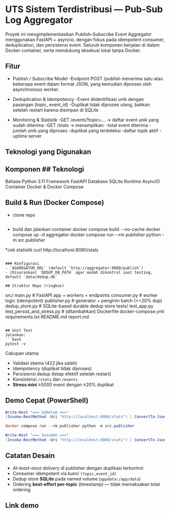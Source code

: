 # UTS Sistem Terdistribusi — Pub-Sub Log Aggregator

Proyek ini mengimplementasikan Publish–Subscribe Event Aggregator menggunakan FastAPI + asyncio, dengan fokus pada idempotent consumer, deduplication, dan persistensi event.
Seluruh komponen berjalan di dalam Docker container, serta mendukung eksekusi lokal tanpa Docker.

## Fitur
* Publish / Subscribe Model
  -Endpoint POST /publish menerima satu atau beberapa event dalam format JSON, yang kemudian     diproses oleh asynchronous worker.

* Deduplication & Idempotency
  -Event diidentifikasi unik dengan pasangan (topic, event_id)
  -Duplikat tidak diproses ulang, bahkan setelah restart karena disimpan di SQLite

* Monitoring & Statistik
  -GET /events?topic=... → daftar event unik yang sudah diterima
  -GET /stats → menampilkan:
  -total event diterima
  -jumlah unik yang diproses
  -duplikat yang terdeteksi
  -daftar topik aktif
  -uptime server

## Teknologi yang Digunakan
## Komponen ## Teknologi
Bahasa      Python 3.11
Framework	  FastAPI
Database	  SQLite
Runtime	    AsyncIO
Container	  Docker & Docker Compose

## Build & Run (Docker Compose)
* clone repo
  ```bash
  
* build dan jalankan container
  docker compose build --no-cache
  docker compose up -d aggregator
  docker compose run --rm publisher python -m src.publisher

*cek statistik
  curl http://localhost:8080/stats
  ```

### Konfigurasi
- `AGGREGATOR_URL` (default `http://aggregator:8080/publish`)
- (Disarankan) `DEDUP_DB_PATH` agar mudah dikontrol saat testing, default `data/dedup.db`

## Struktur Repo (ringkas)
```
src/
  main.py           # FastAPI app + workers + endpoints
  consumer.py       # worker logic (idempotent)
  publisher.py      # generator + pengirim batch (>=20% dup)
  dedup_store.py    # SQLite-based durable dedup store
tests/
  test_app.py
  test_persist_and_stress.py   # (ditambahkan)
Dockerfile
docker-compose.yml
requirements.txt
README.md
report.md
```

## Unit Test
Jalankan:
```bash
pytest -v
```

Cakupan utama:
- Validasi skema (422 jika salah)
- Idempotency (duplikat tidak diproses)
- Persistensi dedup (tetap efektif setelah restart)
- Konsistensi `/stats` dan `/events`
- **Stress mini** ≥5000 event dengan ≥20% duplikat

## Demo Cepat (PowerShell)
```powershell
Write-Host "=== Sebelum ==="
(Invoke-RestMethod -Uri "http://localhost:8080/stats") | ConvertTo-Json -Depth 5

docker compose run --rm publisher python -m src.publisher

Write-Host "=== Sesudah ==="
(Invoke-RestMethod -Uri "http://localhost:8080/stats") | ConvertTo-Json -Depth 5
```

## Catatan Desain
- *At-least-once delivery* di publisher dengan duplikasi terkontrol
- Consumer idempotent via kunci `(topic,event_id)`
- Dedup store **SQLite** pada named volume (`appdata:/app/data`)
- Ordering **best-effort per-topic** (timestamp) — tidak memaksakan total ordering

## Link demo

